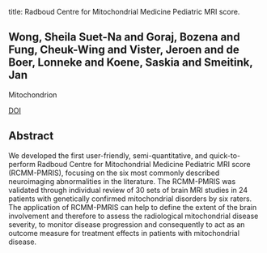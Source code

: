title: Radboud Centre for Mitochondrial Medicine Pediatric MRI score.

## Wong, Sheila Suet-Na and Goraj, Bozena and Fung, Cheuk-Wing and Vister, Jeroen and de Boer, Lonneke and Koene, Saskia and Smeitink, Jan
Mitochondrion

<a href="https://doi.org/10.1016/j.mito.2016.11.008">DOI</a>

## Abstract
We developed the first user-friendly, semi-quantitative, and quick-to-perform Radboud Centre for Mitochondrial Medicine Pediatric MRI score (RCMM-PMRIS), focusing on the six most commonly described neuroimaging abnormalities in the literature. The RCMM-PMRIS was validated through individual review of 30 sets of brain MRI studies in 24 patients with genetically confirmed mitochondrial disorders by six raters. The application of RCMM-PMRIS can help to define the extent of the brain involvement and therefore to assess the radiological mitochondrial disease severity, to monitor disease progression and consequently to act as an outcome measure for treatment effects in patients with mitochondrial disease.

